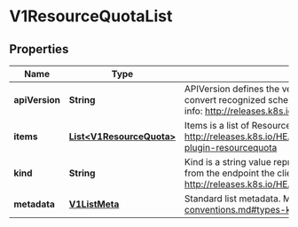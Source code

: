 
# V1ResourceQuotaList

## Properties
Name | Type | Description | Notes
------------ | ------------- | ------------- | -------------
**apiVersion** | **String** | APIVersion defines the versioned schema of this representation of an object. Servers should convert recognized schemas to the latest internal value, and may reject unrecognized values. More info: http://releases.k8s.io/HEAD/docs/devel/api-conventions.md#resources |  [optional]
**items** | [**List&lt;V1ResourceQuota&gt;**](V1ResourceQuota.md) | Items is a list of ResourceQuota objects. More info: http://releases.k8s.io/HEAD/docs/design/admission_control_resource_quota.md#admissioncontrol-plugin-resourcequota | 
**kind** | **String** | Kind is a string value representing the REST resource this object represents. Servers may infer this from the endpoint the client submits requests to. Cannot be updated. In CamelCase. More info: http://releases.k8s.io/HEAD/docs/devel/api-conventions.md#types-kinds |  [optional]
**metadata** | [**V1ListMeta**](V1ListMeta.md) | Standard list metadata. More info: http://releases.k8s.io/HEAD/docs/devel/api-conventions.md#types-kinds |  [optional]



